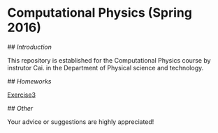 # **Computational Physics (Spring 2016)**

*## Introduction*

  This repository is established for the Computational Physics course by instrutor Cai. in the Department of Physical science and technology. 
   
*## Homeworks*

  [Exercise3](https://github.com/endeavor19/computationalphysics_N2013301020025/blob/master/exercise/Exercise3) 
   
*## Other*

  Your advice or suggestions are highly appreciated!
